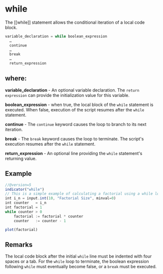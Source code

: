# while

The [[while]] statement allows the conditional iteration of a local code block.

```js
variable_declaration = while boolean_expression
  …  
  continue  
  …  
  break  
  …  
  return_expression
```

## where:

**variable_declaration** - An optional variable declaration. The `return expression` can provide the initialization value for this variable.

**boolean_expression** - when true, the local block of the `while` statement is executed. When false, execution of the script resumes after the `while` statement.

**continue** - The `continue` keyword causes the loop to branch to its next iteration.

**break** - The `break` keyword causes the loop to terminate. The script's execution resumes after the `while` statement.

**return_expression** - An optional line providing the `while` statement's returning value.

## Example

```js
//@version=5
indicator("while")
// This is a simple example of calculating a factorial using a while loop.
int i_n = input.int(10, "Factorial Size", minval=0)
int counter   = i_n
int factorial = 1
while counter > 0
	factorial := factorial * counter
	counter   := counter - 1

plot(factorial)
```

## Remarks

The local code block after the initial `while` line must be indented with four spaces or a tab. For the `while` loop to terminate, the boolean expression following `while` must eventually become false, or a `break` must be executed.